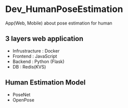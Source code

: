 # Dev_HumanPoseEstimation
App(Web, Mobile) about pose estimation for human

## 3 layers web application
+ Infrustracture : Docker
+ Frontend : JavaScript
+ Backend : Python (Flask)
+ DB : Redis(KVS)

## Human Estimation Model
+ PoseNet
+ OpenPose


